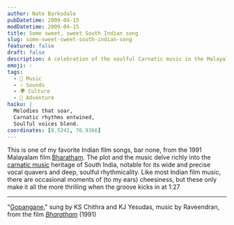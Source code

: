 ```yaml
---
author: Nate Barksdale
pubDatetime: 2009-04-15
modDatetime: 2009-04-15
title: Some sweet, sweet South Indian song
slug: some-sweet-sweet-south-indian-song
featured: false
draft: false
description: A celebration of the soulful Carnatic music in the Malayalam film "Bharatham," featuring the captivating song "Gopangane."
emoji: 🎶
tags:
  - 🎵 Music
  - 🎶 Sounds
  - 🌍 Culture
  - 🌊 Adventure
haiku: |
  Melodies that soar,  
  Carnatic rhythms entwined,  
  Soulful voices blend.
coordinates: [8.5241, 76.9366]
---
```


This is one of my favorite Indian film songs, bar none, from the 1991 Malayalam film [Bharatham](http://en.wikipedia.org/wiki/Bharatham). The plot and the music delve richly into the [carnatic music](http://en.wikipedia.org/wiki/Carnatic_music) heritage of South India, notable for its wide and precise vocal quavers and deep, soulful rhythmicality. Like most Indian film music, there are occasional moments of (to my ears) cheesiness, but these only make it all the more thrilling when the groove kicks in at 1:27

---

"[Gopangane](http://web.archive.org/web/20091021060423/http://www.musicindiaonline.com:80/lr/20/394)," sung by KS Chithra and KJ Yesudas, music by Raveendran, from the film [_Bharatham_](http://en.wikipedia.org/wiki/Bharatham) (1991)
